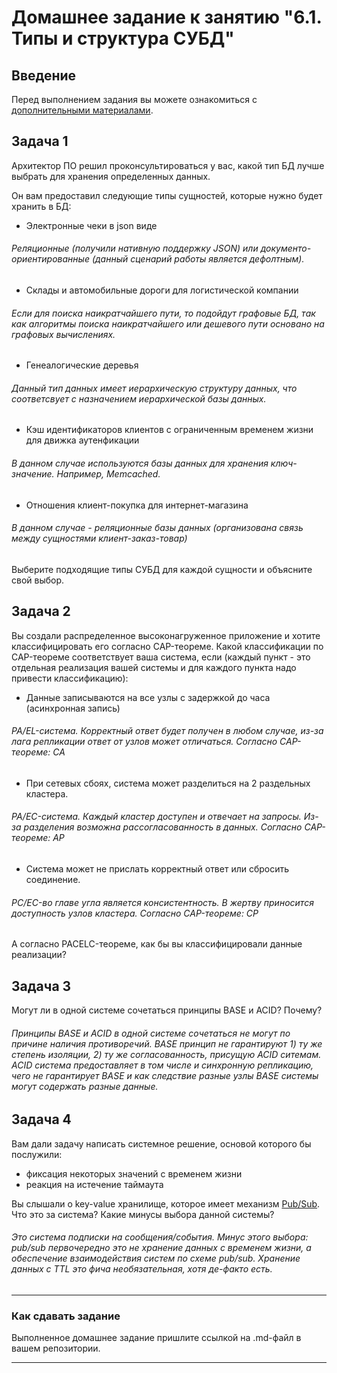 # Домашнее задание к занятию "6.1. Типы и структура СУБД"

## Введение

Перед выполнением задания вы можете ознакомиться с 
[дополнительными материалами](https://github.com/netology-code/virt-homeworks/tree/master/additional/README.md).

## Задача 1

Архитектор ПО решил проконсультироваться у вас, какой тип БД 
лучше выбрать для хранения определенных данных.

Он вам предоставил следующие типы сущностей, которые нужно будет хранить в БД:

- Электронные чеки в json виде   
###### Реляционные (получили нативную поддержку JSON) или документо-ориентированные (данный сценарий работы является дефолтным).  
- Склады и автомобильные дороги для логистической компании  
###### Если для поиска наикратчайшего пути, то подойдут графовые БД, так как алгоритмы поиска наикратчайшего или дешевого пути основано на графовых вычислениях.   
- Генеалогические деревья   
###### Данный тип данных имеет иерархическую структуру данных, что соответсвует с назначением иерархической базы данных.
- Кэш идентификаторов клиентов с ограниченным временем жизни для движка аутенфикации   
###### В данном случае используются базы данных для хранения ключ-значение. Например, Memcached.
- Отношения клиент-покупка для интернет-магазина   
###### В данном случае - реляционные базы данных (организована связь между сущностями клиент-заказ-товар)   

Выберите подходящие типы СУБД для каждой сущности и объясните свой выбор.

## Задача 2

Вы создали распределенное высоконагруженное приложение и хотите классифицировать его согласно 
CAP-теореме. Какой классификации по CAP-теореме соответствует ваша система, если 
(каждый пункт - это отдельная реализация вашей системы и для каждого пункта надо привести классификацию):

- Данные записываются на все узлы с задержкой до часа (асинхронная запись)   
###### PA/EL-система. Корректный ответ будет получен в любом случае, из-за лага репликации ответ от узлов может отличаться. Cогласно CAP-теореме: СА   
- При сетевых сбоях, система может разделиться на 2 раздельных кластера.        
###### PA/EC-система. Каждый кластер доступен и отвечает на запросы. Из-за разделения возможна рассогласованность в данных. Cогласно CAP-теореме: АР   
- Система может не прислать корректный ответ или сбросить соединение.       
###### PC/EC-во главе угла является консистентность. В жертву приносится доступность узлов кластера. Cогласно CAP-теореме: СР   

А согласно PACELC-теореме, как бы вы классифицировали данные реализации?

## Задача 3

Могут ли в одной системе сочетаться принципы BASE и ACID? Почему?   
###### Принципы BASE и ACID в одной системе сочетаться не могут по причине наличия противоречий. BASE принцип не гарантируют 1) ту же степень изоляции, 2) ту же согласованность, присущую ACID ситемам. ACID система предоставляет в том числе и синхронную репликацию, чего не гарантирует BASE и как следствие разные узлы BASE системы могут содержать разные данные.

## Задача 4

Вам дали задачу написать системное решение, основой которого бы послужили:

- фиксация некоторых значений с временем жизни
- реакция на истечение таймаута

Вы слышали о key-value хранилище, которое имеет механизм [Pub/Sub](https://habr.com/ru/post/278237/). 
Что это за система? Какие минусы выбора данной системы?
###### Это система подписки на сообщения/события. Минус этого выбора: pub/sub первочередно это не хранение данных с временем жизни, а обеспечение взаимодействия систем по схеме pub/sub. Хранение данных с TTL это фича необязательная, хотя де-факто есть.



---

### Как cдавать задание

Выполненное домашнее задание пришлите ссылкой на .md-файл в вашем репозитории.

---